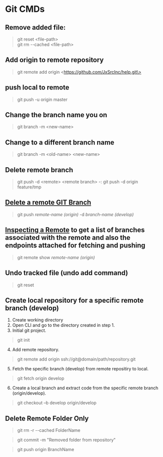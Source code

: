 
# Git CMDs

## Remove added file:
>git reset \<file-path\>  
>git rm --cached \<file-path\>

## Add origin to remote repository
>git remote add origin \<https://github.com/JxSrcInc/help.git\>

## push local to remote
>git push -u origin master


## Change the branch name you on
>git branch -m \<new-name\>

## Change to a different branch name
>git branch -m \<old-name\> \<new-name\>

## Delete remote branch
>git push -d \<remote\> \<remote branch\> -: git push -d origin feature/tmp

## [Delete a remote GIT Branch](https://koukia.ca/delete-a-local-and-a-remote-git-branch-61df0b10d323)
>git push _remote-name (origin)_ -d _branch-name (develop)_

## [Inspecting a Remote](https://www.atlassian.com/git/tutorials/syncing) to get a list of branches associated with the remote and also the endpoints attached for fetching and pushing
>git remote show _remote-name (origin)_

## Undo tracked file (undo add command)
>git reset

## Create local repository for a specific remote branch (develop)
1. Create working directory 
2. Open CLI and go to the directory created in step 1.
3. Initial git project.
> git init
4. Add remote repository.
> git remote add origin ssh://git@domain/path/repository.git
5. Fetch the specific branch (develop) from remote repositiry to local.
> git fetch origin develop
6. Create a local branch and extract code from the specific remote branch (origin/develop).
> git checkout –b develop origin/develop

## Delete Remote Folder Only
> git rm -r --cached FolderName

> git commit -m "Removed folder from repository"

> git push origin BranchName
